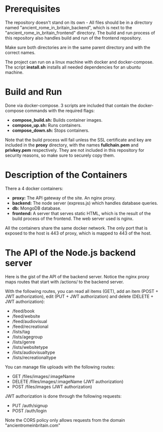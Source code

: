 # Prerequisites

The repository doesn't stand on its own - All files should be in a directory named "ancient_rome_in_britain_backend", which is next to the "ancient_rome_in_britain_frontend" directory. The build and run process of this repository also handles build and run of the frontend repository.

Make sure both directories are in the same parent directory and with the correct names.

The project can run on a linux machine with docker and docker-compose. The script **install.sh** installs all needed dependencies for an ubuntu machine.

# Build and Run

Done via docker-compose. 3 scripts are included that contain the docker-compose commands with the required flags:

- **compose_build.sh:** Builds container images.
- **compose_up.sh:** Runs containers.
- **compose_down.sh:** Stops containers.

Note that the build process will fail unless the SSL certificate and key are included in the **proxy** directory, with the names **fullchain.pem** and **privkey.pem** respectively. They are not included in this repository for security reasons, so make sure to securely copy them.

# Description of the Containers

There a 4 docker containers:

- **proxy:** The API gateway of the site. An nginx proxy.
- **backend:** The node server (express.js) which handles database queries.
- **db:** MongoDB database.
- **frontend:** A server that serves static HTML, which is the result of the build process of the frontend. The web server used is nginx.

All the containers share the same docker network. The only port that is exposed to the host is 443 of proxy, which is mapped to 443 of the host.

# The API of the Node.js backend server
Here is the gist of the API of the backend server. Notice the nginx proxy maps routes that start with /actions/ to the backend server.

With the following routes, you can read all items (GET), add an item (POST + JWT authorization), edit (PUT + JWT authorization) and delete (DELETE + JWT authorization):

- /feed/book
- /feed/website
- /feed/audiovisual
- /feed/recreational
- /lists/tag
- /lists/agegroup
- /lists/genre
- /lists/websitetype
- /lists/audiovisualtype
- /lists/recreationaltype

You can manage file uploads with the following routes:

- GET /files/images/:imageName
- DELETE /files/images/:imageName (JWT authorization)
- POST /files/images (JWT authorization)

JWT authorization is done through the following requests:

- PUT /auth/signup
- POST /auth/login

Note the CORS policy only allows requests from the domain "ancientromeinbritain.com"
